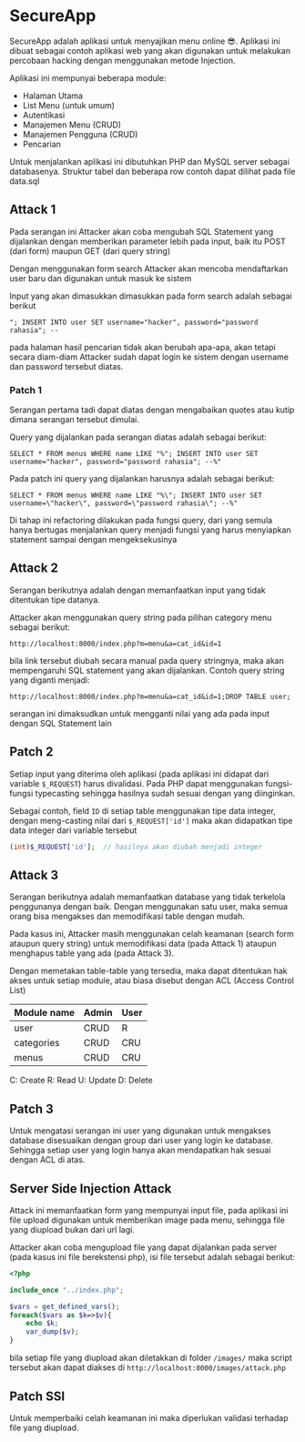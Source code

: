 # SecureApp

SecureApp adalah aplikasi untuk menyajikan menu online :sunglasses:. Aplikasi ini dibuat sebagai contoh aplikasi web yang akan digunakan untuk melakukan percobaan hacking dengan menggunakan metode Injection.

Aplikasi ini mempunyai beberapa module:
* Halaman Utama
* List Menu (untuk umum)
* Autentikasi
* Manajemen Menu (CRUD)
* Manajemen Pengguna (CRUD)
* Pencarian

Untuk menjalankan aplikasi ini dibutuhkan PHP dan MySQL server sebagai databasenya. Struktur tabel dan beberapa row contoh dapat dilihat pada file data.sql

## Attack 1
Pada serangan ini Attacker akan coba mengubah SQL Statement yang dijalankan dengan memberikan parameter lebih pada input, baik itu POST (dari form) maupun GET (dari query string)

Dengan menggunakan form search Attacker akan mencoba mendaftarkan user baru dan digunakan untuk masuk ke sistem

Input yang akan dimasukkan dimasukkan pada form search adalah sebagai berikut

```
"; INSERT INTO user SET username="hacker", password="password rahasia"; --
```

pada halaman hasil pencarian tidak akan berubah apa-apa, akan tetapi secara diam-diam Attacker sudah dapat login ke sistem dengan username dan password tersebut diatas.

### Patch 1
Serangan pertama tadi dapat diatas dengan mengabaikan quotes atau kutip dimana serangan tersebut dimulai. 

Query yang dijalankan pada serangan diatas adalah sebagai berikut:

```
SELECT * FROM menus WHERE name LIKE "%"; INSERT INTO user SET username="hacker", password="password rahasia"; --%"
```

Pada patch ini query yang dijalankan harusnya adalah sebagai berikut:
```
SELECT * FROM menus WHERE name LIKE "%\"; INSERT INTO user SET username=\"hacker\", password=\"password rahasia\"; --%"
```

Di tahap ini refactoring dilakukan pada fungsi query, dari yang semula hanya bertugas menjalankan query menjadi fungsi yang harus menyiapkan statement sampai dengan mengeksekusinya


## Attack 2
Serangan berikutnya adalah dengan memanfaatkan input yang tidak ditentukan tipe datanya. 

Attacker akan menggunakan query string pada pilihan category menu sebagai berikut:

```
http://localhost:8000/index.php?m=menu&a=cat_id&id=1
```

bila link tersebut diubah secara manual pada query stringnya, maka akan mempengaruhi SQL statement yang akan dijalankan. Contoh query string yang diganti menjadi:

```
http://localhost:8000/index.php?m=menu&a=cat_id&id=1;DROP TABLE user;
```

serangan ini dimaksudkan untuk mengganti nilai yang ada pada input dengan SQL Statement lain

## Patch 2
Setiap input yang diterima oleh aplikasi (pada aplikasi ini didapat dari variable `$_REQUEST`) harus divalidasi. Pada PHP dapat menggunakan fungsi-fungsi typecasting sehingga hasilnya sudah sesuai dengan yang diinginkan. 

Sebagai contoh, field `ID` di setiap table menggunakan tipe data integer, dengan meng-casting nilai dari `$_REQUEST['id']` maka akan didapatkan tipe data integer dari variable tersebut

```php
(int)$_REQUEST['id'];  // hasilnya akan diubah menjadi integer
```


## Attack 3
Serangan berikutnya adalah memanfaatkan database yang tidak terkelola penggunanya dengan baik. Dengan menggunakan satu user, maka semua orang bisa mengakses dan memodifikasi table dengan mudah. 

Pada kasus ini, Attacker masih menggunakan celah keamanan (search form ataupun query string) untuk memodifikasi data (pada Attack 1) ataupun menghapus table yang ada (pada Attack 3).

Dengan memetakan table-table yang tersedia, maka dapat ditentukan hak akses untuk setiap module, atau biasa disebut dengan ACL (Access Control List)

Module name | Admin | User
------------|-------|-------
user | CRUD   | R
categories | CRUD | CRU
menus | CRUD | CRU


C: Create
R: Read
U: Update
D: Delete

## Patch 3
Untuk mengatasi serangan ini user yang digunakan untuk mengakses database disesuaikan dengan group dari user yang login ke database. Sehingga setiap user yang login hanya akan mendapatkan hak sesuai dengan ACL di atas.


## Server Side Injection Attack 
Attack ini memanfaatkan form yang mempunyai input file, pada aplikasi ini file upload digunakan untuk memberikan image pada menu, sehingga file yang diupload bukan dari url lagi.

Attacker akan coba mengupload file yang dapat dijalankan pada server (pada kasus ini file berekstensi php), isi file tersebut adalah sebagai berikut:

```php
<?php

include_once "../index.php";

$vars = get_defined_vars();
foreach($vars as $k=>$v){
	echo $k;
	var_dump($v);
}

```

bila setiap file yang diupload akan diletakkan di folder `/images/` maka script tersebut akan dapat diakses di `http://localhost:8000/images/attack.php`


## Patch SSI
Untuk memperbaiki celah keamanan ini maka diperlukan validasi terhadap file yang diupload.
